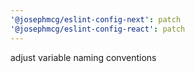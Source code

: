 ```yaml
---
'@josephmcg/eslint-config-next': patch
'@josephmcg/eslint-config-react': patch
---
```


adjust variable naming conventions
